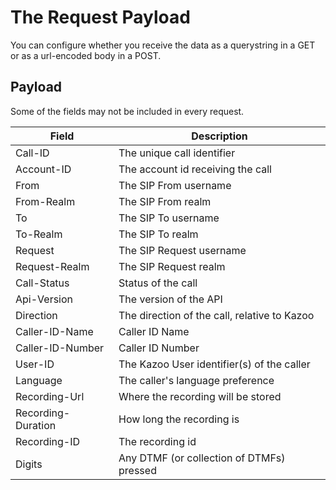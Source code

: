 # The Request Payload

You can configure whether you receive the data as a querystring in a GET or as a url-encoded body in a POST.

## Payload

Some of the fields may not be included in every request.

| Field   | Description                |
| ------- | -------------------------- |
| Call-ID | The unique call identifier |
| Account-ID | The account id receiving the call |
| From | The SIP From username |
| From-Realm | The SIP From realm |
| To | The SIP To username |
| To-Realm | The SIP To realm |
| Request | The SIP Request username |
| Request-Realm | The SIP Request realm |
| Call-Status | Status of the call |
| Api-Version | The version of the API |
| Direction | The direction of the call, relative to Kazoo |
| Caller-ID-Name | Caller ID Name |
| Caller-ID-Number | Caller ID Number |
| User-ID | The Kazoo User identifier(s) of the caller |
| Language | The caller's language preference |
| Recording-Url | Where the recording will be stored |
| Recording-Duration | How long the recording is |
| Recording-ID | The recording id |
| Digits | Any DTMF (or collection of DTMFs) pressed |

